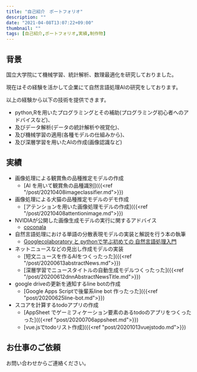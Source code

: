 ```yaml
---
title: "自己紹介　ポートフォリオ"
description: ""
date: "2021-04-08T13:07:22+09:00"
thumbnail: ""
tags: [自己紹介,ポートフォリオ,実績,制作物]
---
```

## 背景
国立大学院にて機械学習、統計解析、数理最適化を研究しておりました。

現在はその経験を活かして企業にて自然言語処理AIの研究をしております。

以上の経験から以下の技術を提供できます。

- python,Rを用いたプログラミングとその補助(プログラミング初心者へのアドバイスなど)、
- 及びデータ解析(データの統計解析や視覚化)、
- 及び機械学習の適用(各種モデルの仕組みから)、
- 及び深層学習を用いたAIの作成(画像認識など)

## 実績
- 画像処理による観賞魚の品種推定モデルの作成
  - [AI を用いて観賞魚の品種識別]({{<ref "/post/20210408imageclassifier.md">}})
- 画像処理による犬猫の品種推定モデルのデモ作成
  - [アテンションを用いた画像処理モデルの作成]({{<ref "/post/20210408attentionimage.md">}})
- NVIDIAが公開した画像生成モデルの実行に関するアドバイス
  - [coconala ](https://coconala.com/users/1117897/services)
- 自然言語処理における単語の分散表現モデルの実装と解説を行う本の執筆
  - [Googlecolaboratory と pythonで学ぶ初めての 自然言語処理入門](https://subcul-science.booth.pm/items/1562211)
- ネットニュースなどの見出し作成モデルの実装
  - [短文ニュースを作るAIをつくったった]({{<ref "/post/20200613abstractNews.md">}})
  - [深層学習でニュースタイトルの自動生成モデルつくったった]({{<ref "/post/20200612dnnAbstractNewsTitle.md">}})
- google driveの更新を通知するline botの作成
  - [Google Apps Scriptで後輩系line bot 作ったった]({{<ref "post/20200625line-bot.md">}})
- スコアを計算するtodoアプリの作成
  - [AppSheet でゲーミフィケーション要素のあるtodoのアプリをつくったった]({{<ref "post/20200706appsheet.md">}})
  - [vue.jsでtodoリスト作成]({{<ref "post/20201013vuejstodo.md">}})

## お仕事のご依頼
お問い合わせからご連絡ください。

